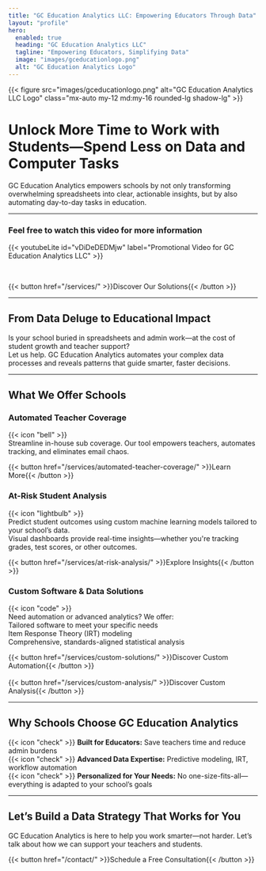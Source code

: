 ```yaml
---
title: "GC Education Analytics LLC: Empowering Educators Through Data"
layout: "profile"
hero:
  enabled: true
  heading: "GC Education Analytics LLC"
  tagline: "Empowering Educators, Simplifying Data"
  image: "images/gceducationlogo.png"
  alt: "GC Education Analytics Logo"
---
```


<div id="homepage-logo-container" class="text-center">
  {{< figure
    src="images/gceducationlogo.png"
    alt="GC Education Analytics LLC Logo"
    class="mx-auto my-12 md:my-16 rounded-lg shadow-lg"
  >}}
</div>

# Unlock More Time to Work with Students—Spend Less on Data and Computer Tasks

GC Education Analytics empowers schools by not only transforming overwhelming spreadsheets into clear, actionable insights, but by also automating day-to-day tasks in education.

---

### Feel free to watch this video for more information

{{< youtubeLite id="vDiDeDEDMjw" label="Promotional Video for GC Education Analytics LLC" >}}



<br>

{{< button href="/services/" >}}Discover Our Solutions{{< /button >}}

---

## From Data Deluge to Educational Impact

Is your school buried in spreadsheets and admin work—at the cost of student growth and teacher support?  
Let us help. GC Education Analytics automates your complex data processes and reveals patterns that guide smarter, faster decisions.

---

## What We Offer Schools

### Automated Teacher Coverage  
<span class="text-primary-400">{{< icon "bell" >}}</span>  
Streamline in-house sub coverage. Our tool empowers teachers, automates tracking, and eliminates email chaos.  

{{< button href="/services/automated-teacher-coverage/" >}}Learn More{{< /button >}}

### At-Risk Student Analysis  
<span class="text-primary-400">{{< icon "lightbulb" >}}</span>  
Predict student outcomes using custom machine learning models tailored to your school’s data.  
Visual dashboards provide real-time insights—whether you're tracking grades, test scores, or other outcomes.  

{{< button href="/services/at-risk-analysis/" >}}Explore Insights{{< /button >}}

### Custom Software & Data Solutions  
<span class="text-primary-400">{{< icon "code" >}}</span>  
Need automation or advanced analytics? We offer:  
Tailored software to meet your specific needs  
Item Response Theory (IRT) modeling  
Comprehensive, standards-aligned statistical analysis  

{{< button href="/services/custom-solutions/" >}}Discover Custom Automation{{< /button >}} 
<br>
<br> 
{{< button href="/services/custom-analysis/" >}}Discover Custom Analysis{{< /button >}}

---

## Why Schools Choose GC Education Analytics

{{< icon "check" >}} **Built for Educators:** Save teachers time and reduce admin burdens  
{{< icon "check" >}} **Advanced Data Expertise:** Predictive modeling, IRT, workflow automation  
{{< icon "check" >}} **Personalized for Your Needs:** No one-size-fits-all—everything is adapted to your school’s goals  

---

## Let’s Build a Data Strategy That Works for You

GC Education Analytics is here to help you work smarter—not harder. Let’s talk about how we can support your teachers and students.

{{< button href="/contact/" >}}Schedule a Free Consultation{{< /button >}}
